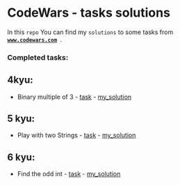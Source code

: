 # CodeWars - tasks solutions
In this <code>repo</code> You can find my <code>solutions</code> to some tasks from <b><code> www.codewars.com </code></b>.

### Completed tasks:

## 4kyu:
- Binary multiple of 3 - <a href="https://www.codewars.com/kata/54de279df565808f8b00126a" target="_blank" rel="noopener noreferrer">task</a> - <a href="https://github.com/christopherWojcik/codewars-tasks/blob/master/src/main/java/_4_kyu/BinaryRegexp.java" target="_blank" rel="noopener noreferrer">my_solution</a>

## 5 kyu:
- Play with two Strings - <a href="https://www.codewars.com/kata/56c30ad8585d9ab99b000c54" target="_blank" rel="noopener noreferrer">task</a> - 
<a href="https://github.com/christopherWojcik/codewars-tasks/blob/master/src/main/java/_5_kyu/Kata.java" target="_blank" rel="noopener noreferrer">my_solution</a>

## 6 kyu:

 - Find the odd int - <a href="https://www.codewars.com/kata/54da5a58ea159efa38000836/discuss" target="_blank" rel="noopener noreferrer">task</a> - 
 <a href="https://github.com/christopherWojcik/codewars-tasks/blob/master/src/main/java/_6_kyu/FindOdd.java" target="_blank" rel="noopener noreferrer">my_solution</a>
 

